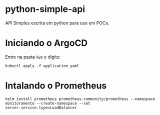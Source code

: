 # python-simple-api
API Simples escrita em python para uso em POCs.



# Iniciando o ArgoCD

Entre na pasta `k8s` e digite:

```
kubectl apply -f application.yaml
```

# Intalando o Prometheus

```
helm install prometheus prometheus-community/prometheus --namespace monitoramento --create-namespace --set server.service.type=LoadBalancer
```
